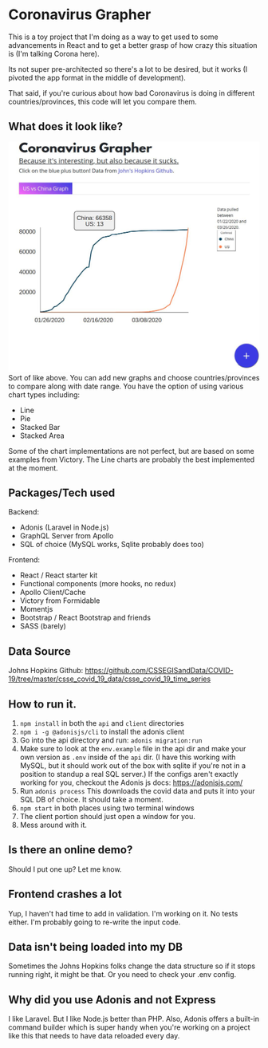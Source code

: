 # Coronavirus Grapher
This is a toy project that I'm doing as a way to get used to some advancements in React and to get a better grasp of how crazy this situation is (I'm talking Corona here).

Its not super pre-architected so there's a lot to be desired, but it works (I pivoted the app format in the middle of development).

That said, if you're curious about how bad Coronavirus is doing in different countries/provinces, this code will let you compare them.

## What does it look like?
![Example Chart of US & China](https://raw.githubusercontent.com/ryuheiyokokawa/corona-grapher/master/china-us.jpg)
Sort of like above.  You can add new graphs and choose countries/provinces to compare along with date range.
You have the option of using various chart types including:
- Line
- Pie
- Stacked Bar
- Stacked Area

Some of the chart implementations are not perfect, but are based on some examples from Victory.
The Line charts are probably the best implemented at the moment.

## Packages/Tech used
Backend:
- Adonis (Laravel in Node.js)
- GraphQL Server from Apollo
- SQL of choice (MySQL works, Sqlite probably does too)

Frontend:
- React / React starter kit
- Functional components (more hooks, no redux)
- Apollo Client/Cache
- Victory from Formidable
- Momentjs
- Bootstrap / React Bootstrap and friends
- SASS (barely)

## Data Source
Johns Hopkins Github: https://github.com/CSSEGISandData/COVID-19/tree/master/csse_covid_19_data/csse_covid_19_time_series

## How to run it.
1. `npm install` in both the `api` and `client` directories
2. `npm i -g @adonisjs/cli` to install the adonis client
3. Go into the api directory and run: `adonis migration:run`
4. Make sure to look at the `env.example` file in the api dir and make your own version as `.env` inside of the `api` dir.  (I have this working with MySQL, but it should work out of the box with sqlite if you're not in a position to standup a real SQL server.) If the configs aren't exactly working for you, checkout the Adonis js docs: https://adonisjs.com/
5. Run `adonis process`  This downloads the covid data and puts it into your SQL DB of choice.  It should take a moment.
6. `npm start` in both places using two terminal windows
7. The client portion should just open a window for you.
8. Mess around with it.

## Is there an online demo?
Should I put one up? Let me know.

## Frontend crashes a lot
Yup, I haven't had time to add in validation.  I'm working on it.
No tests either.  I'm probably going to re-write the input code.

## Data isn't being loaded into my DB
Sometimes the Johns Hopkins folks change the data structure so if it stops running right, it might be that.  Or you need to check your .env config.

## Why did you use Adonis and not Express
I like Laravel. But I like Node.js better than PHP.
Also, Adonis offers a built-in command builder which is super handy when you're working on a project like this that needs to have data reloaded every day.